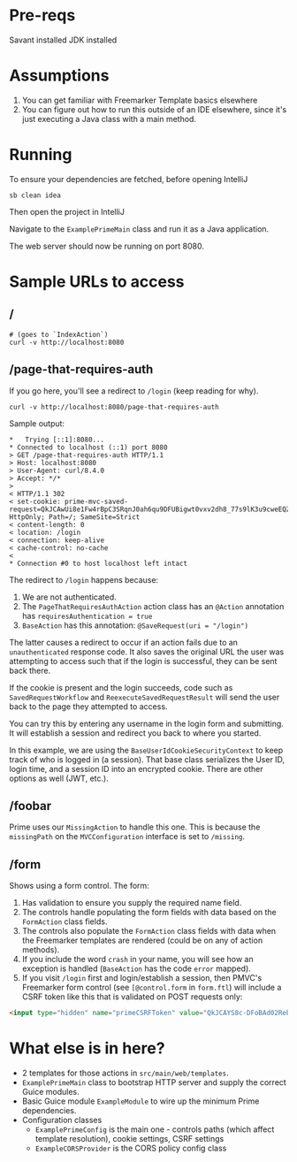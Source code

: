 # Pre-reqs

Savant installed
JDK installed

# Assumptions

1. You can get familiar with Freemarker Template basics elsewhere
1. You can figure out how to run this outside of an IDE elsewhere, since it's just executing a Java class with a main method.

# Running

To ensure your dependencies are fetched, before opening IntelliJ

`sb clean idea`

Then open the project in IntelliJ

Navigate to the `ExamplePrimeMain` class and run it as a Java application.

The web server should now be running on port 8080.

# Sample URLs to access

## /

```shell
# (goes to `IndexAction`)
curl -v http://localhost:8080
```

## /page-that-requires-auth

If you go here, you'll see a redirect to `/login` (keep reading for why).

```shell
curl -v http://localhost:8080/page-that-requires-auth
```

Sample output:

```
*   Trying [::1]:8080...
* Connected to localhost (::1) port 8080
> GET /page-that-requires-auth HTTP/1.1
> Host: localhost:8080
> User-Agent: curl/8.4.0
> Accept: */*
> 
< HTTP/1.1 302 
< set-cookie: prime-mvc-saved-request=QkJCAwUi8e1Fw4rBpC3SRqnJ0ah6qu9DFUBigwt0vxv2dh8_77s9lK3u9cweEQZ5x6bsSQyPVxFK5M9Ult6PvgSlL3inue5pPvsbXHDtRatALu5VMFzFA1q42HxdItqkDfy3MA==; HttpOnly; Path=/; SameSite=Strict
< content-length: 0
< location: /login
< connection: keep-alive
< cache-control: no-cache
< 
* Connection #0 to host localhost left intact
```

The redirect to `/login` happens because:

1. We are not authenticated.
2. The `PageThatRequiresAuthAction` action class has an `@Action` annotation has `requiresAuthentication = true`
3. `BaseAction` has this annotation: `@SaveRequest(uri = "/login")`

The latter causes a redirect to occur if an action fails due to an `unauthenticated` response code. It also saves the original URL the user was attempting to access such that if the login is successful, they can be sent back there.

If the cookie is present and the login succeeds, code such as `SavedRequestWorkflow` and `ReexecuteSavedRequestResult` will send the user back to the page they attempted to access.

You can try this by entering any username in the login form and submitting. It will establish a session and redirect you back to where you started.

In this example, we are using the `BaseUserIdCookieSecurityContext` to keep track of who is logged in (a session). That
base class serializes the User ID, login time, and a session ID into an encrypted cookie.
There are other options as well (JWT, etc.).

## /foobar

Prime uses our `MissingAction` to handle this one. This is because the `missingPath` on the `MVCConfiguration` interface is set to `/missing`.

## /form

Shows using a form control. The form:

1. Has validation to ensure you supply the required name field.
2. The controls handle populating the form fields with data based on the `FormAction` class fields.
3. The controls also populate the `FormAction` class fields with data when the Freemarker templates are rendered (could be on any of action methods).
4. If you include the word `crash` in your name, you will see how an exception is handled (`BaseAction` has the code `error` mapped).
5. If you visit `/login` first and login/establish a session, then PMVC's Freemarker form control (see `[@control.form` in `form.ftl`) will include a CSRF token like this that is validated on POST requests only:

```html
<input type="hidden" name="primeCSRFToken" value="QkJCAYS8c-DFoBAd02ReblqfhEKQXD3DeZ77s_z046IHzuNu71_5t2wqZ9zeYyKfOQrqhoF-u9pm0GfRWUW4e3bgIpk4j3YzKxMz4j699_su984E3tCgZGT4uM_XoI3G5qtTag=="/>
```

# What else is in here?

* 2 templates for those actions in `src/main/web/templates`.
* `ExamplePrimeMain` class to bootstrap HTTP server and supply the correct Guice modules.
* Basic Guice module `ExampleModule` to wire up the minimum Prime dependencies.
* Configuration classes
  * `ExamplePrimeConfig` is the main one - controls paths (which affect template resolution), cookie settings, CSRF settings
  * `ExampleCORSProvider` is the CORS policy config class

